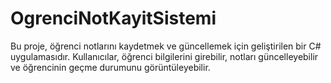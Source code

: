 # OgrenciNotKayitSistemi
 Bu proje, öğrenci notlarını kaydetmek ve güncellemek için geliştirilen bir C# uygulamasıdır. Kullanıcılar, öğrenci bilgilerini girebilir, notları güncelleyebilir ve öğrencinin geçme durumunu görüntüleyebilir.
